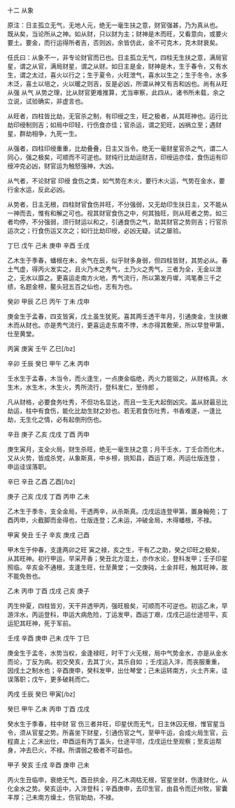十二 从象

原注：日主孤立无气，无地人元，绝无一毫生扶之意，财官强甚，乃为真从也。 既从矣，当论所从之神。如从财，只以财为主；财神是木而旺，又看意向，或要火 要土。要金，而行运得所者吉，否则凶，余皆仿此，金不可克木，克木财衰矣。

任氏曰：从象不一，非专论财官而已也。日主孤立无气，四柱无生扶之意，满局官星，谓之从官，满局财星，谓之从财。如日主是金，财神是木，生于春令，又有水生，谓之太过，喜火以行之；生于夏令，火旺泄气，喜水以生之；生于冬令，水多木泛，喜土以培之，火以暖之则吉，反是必凶，所谓从神又有吉和凶也。尚有从旺 从强 从气 从势之理，比从财官更难推算，尤当审察，此四从，诸书所未载，余之立说，试验确实，非虚言也。

从旺者，四柱皆比劫，无官杀之制，有印绶之生，旺之极者，从其旺神也。运行比劫印绶制则吉；如局中印轻，行伤食亦佳；官杀运，谓之犯旺，凶祸立至；遇财星，群劫相争，九死一生。

从强者，四柱印绶重重，比劫叠叠，日主又当令。绝无一毫财星官杀之气，谓二人同心，强之极矣，可顺而不可逆也。财纯行比劫运财吉，印绶运亦佳，食伤运有印绶冲克必凶，财官运为触怒强神，大凶。

从气者，不论财官 印绶 食伤之类，如气势在木火，要行木火运，气势在金水，要行金水运，反此必凶。

从势者，日主无根，四柱财官食伤并旺，不分强弱，又无劫印生扶日主，又不能从一神而去，惟有和解之可也。视其财官食伤之中，何其独旺，则从旺者之势。如三者均停，不分强弱，须行财运以和之，引通食伤之气，助其财官之势则吉；行官杀运次之；行食伤运又次之；如行比劫印绶，必凶无疑。试之屡验。

丁巳 戊午 己未 庚申 辛酉 壬戌

乙木生于季春，蟠根在未，余气在辰，似乎财多身弱，但四柱皆财，其势必从。春土气虚，得丙火发实之，且火乃木之秀气，土乃火之秀气，三者为全，无金以泄之，无水以靡之。更喜运走南方火地，秀气流行，所以第发丹墀，鸿笔奏三千之绩，名题金榜，鳌头冠五百之仙也，志有为也。

癸卯 甲辰 乙巳 丙午 丁未 戊申

庚金生于孟春，四支皆寅，戊土虽生犹死。喜其两壬透干年月，引通庚金，生扶嫩木而从财也。亦是秀气流行，更喜运走东南不悖，木亦得其敷荣，所以早登甲第，仕至黄堂。

丙寅 庚寅 壬午 乙巳[/bz]

辛卯 壬辰 癸巳 甲午 乙未 丙申

壬水生于孟春，木当令，而火逢生，一点庚金临绝，丙火力能锻之，从财格真。水生木，水生木，木生火，秀所流行，登科发仁，至侍郎 。

凡从财格，必要食务吐秀，不但功名显达，而且一生无大起倒凶灾。盖从财最忌比劫运，柱中有食伤，能化比劫生财之妙也。若无若食伤吐秀，书香难遂，一逢比劫，无生化之情，必有起倒刑伤也。

辛丑 庚子 乙亥 戊戌 丁酉 丙申

庚生寅月，支全火局，财生杀旺，绝无一毫生扶之意；月干壬水，丁壬合而化木，又从火势，皆成杀党，从象斯真，中乡榜，挑知县，酉运丁艰，丙运仕版连登 ，申运诖误落职。

辛巳 辛丑 乙酉 乙酉[/bz]

庚子 己亥 戊戌 丁酉 丙申 乙未

乙木生于季冬，支全金局，干透两辛，从杀斯真。戊戌运连登甲第，置身翰苑；丁酉丙申，火截脚而金得也，仕版连登；乙未运，冲破金局，木得蟠根，不禄。

甲寅 癸丑 壬子 辛亥 庚戌 己酉

甲木生于仲春，支逢两卯之旺 寅之禄，亥之生，干有乙之助，癸之印旺之极矣，从其旺神。初行甲运，早采芹香；癸丑北方湿土，亦作水论，登科发甲；壬子印星照临，辛亥金不通根，支逢生旺，仕至黄堂；一交庚砘，土金并旺，触其旺神，故不能免咎也。

乙未 丙申 丁酉 戊戌 己亥 庚子

丙生仲夏，四柱皆刃，天干并透甲丙，强旺极矣，可顺而不可逆也。初运乙未，早游泮水，丙运登科，申运大病危险，丁运发甲，酉运丁艰，戊戌己运仕途坦平，亥运犯其旺神，死于军前。

壬戌 辛酉 庚申 己未 戊午 丁巳

庚金生于孟冬，水势当权，金逢禄旺，时干丁火无根，局中气势金水，亦是从金水而论，丁反为病。初交癸亥，去其丁火，其乐自如 ；壬戌运入泮，而丧服重重，因戌土之制水也；辛酉庚申，癸科发甲，出仕琴堂；己未运转南方，火土齐来，诖误落职；戊午，更多破耗而亡。

丙戌 壬辰 癸巳 甲寅[/bz]

癸巳 甲午 乙未 丙申 丁酉 戊戌

癸水生于季春，柱中财 官 伤三者并旺，印星伏而无气，日主休囚无根，惟官星当令，须从官星之势。所喜坐下财星，引通伤官之气，至甲午运，会成火局生官，云程直上；乙未出仕，申酉运有丙丁盖头，仕途平坦，戊戌运仕至观察；至亥运帮身，冲去巳火，不禄。所谓弱之极者不可益也。

甲子 癸亥 壬戌 辛酉 庚申 己未

丙火生丑临申，衰绝无气，酉丑拱金，月乙木凋枯无根，官星坐财，伤逢财化，从化金水之势。癸亥运中，入泮登科；辛酉庚申，去印生官，由县令而迁州牧，宦囊丰厚；己未南方燥土，伤官助劫，不禄。

